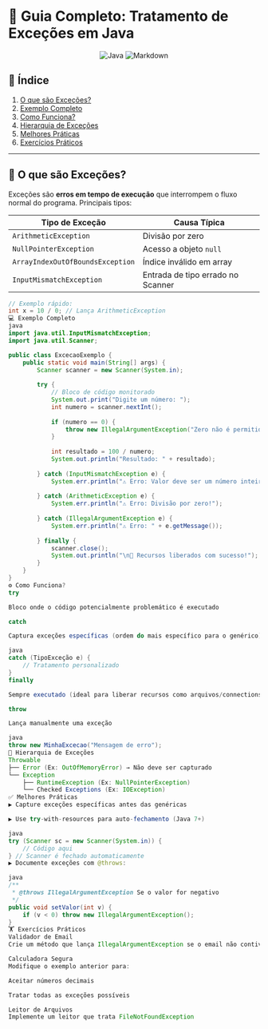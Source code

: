 # 🚀 Guia Completo: Tratamento de Exceções em Java

<div align="center">
  <img src="https://img.shields.io/badge/Java-ED8B00?style=for-the-badge&logo=openjdk&logoColor=white" alt="Java">
  <img src="https://img.shields.io/badge/Markdown-000000?style=for-the-badge&logo=markdown&logoColor=white" alt="Markdown">
</div>

## 📌 Índice
1. [O que são Exceções?](#-o-que-são-exceções)  
2. [Exemplo Completo](#-exemplo-completo)  
3. [Como Funciona?](#-como-funciona)  
4. [Hierarquia de Exceções](#-hierarquia-de-exceções)  
5. [Melhores Práticas](#-melhores-práticas)  
6. [Exercícios Práticos](#-exercícios-práticos)  

---

## 🧠 O que são Exceções?
Exceções são **erros em tempo de execução** que interrompem o fluxo normal do programa. Principais tipos:

| Tipo de Exceção               | Causa Típica                     |
|-------------------------------|----------------------------------|
| `ArithmeticException`         | Divisão por zero                 |
| `NullPointerException`        | Acesso a objeto `null`           |
| `ArrayIndexOutOfBoundsException` | Índice inválido em array       |
| `InputMismatchException`      | Entrada de tipo errado no Scanner|

```java
// Exemplo rápido:
int x = 10 / 0; // Lança ArithmeticException
💻 Exemplo Completo
java
import java.util.InputMismatchException;
import java.util.Scanner;

public class ExcecaoExemplo {
    public static void main(String[] args) {
        Scanner scanner = new Scanner(System.in);
        
        try {
            // Bloco de código monitorado
            System.out.print("Digite um número: ");
            int numero = scanner.nextInt();
            
            if (numero == 0) {
                throw new IllegalArgumentException("Zero não é permitido!");
            }
            
            int resultado = 100 / numero;
            System.out.println("Resultado: " + resultado);
            
        } catch (InputMismatchException e) {
            System.err.println("⚠️ Erro: Valor deve ser um número inteiro!");
            
        } catch (ArithmeticException e) {
            System.err.println("⚠️ Erro: Divisão por zero!");
            
        } catch (IllegalArgumentException e) {
            System.err.println("⚠️ Erro: " + e.getMessage());
            
        } finally {
            scanner.close();
            System.out.println("\n🔹 Recursos liberados com sucesso!");
        }
    }
}
⚙️ Como Funciona?
try

Bloco onde o código potencialmente problemático é executado

catch

Captura exceções específicas (ordem do mais específico para o genérico)

java
catch (TipoExceção e) {
    // Tratamento personalizado
}
finally

Sempre executado (ideal para liberar recursos como arquivos/connections)

throw

Lança manualmente uma exceção

java
throw new MinhaExcecao("Mensagem de erro");
🌳 Hierarquia de Exceções
Throwable
├── Error (Ex: OutOfMemoryError) → Não deve ser capturado
└── Exception
    ├── RuntimeException (Ex: NullPointerException)
    └── Checked Exceptions (Ex: IOException)
✅ Melhores Práticas
▶️ Capture exceções específicas antes das genéricas

▶️ Use try-with-resources para auto-fechamento (Java 7+)

java
try (Scanner sc = new Scanner(System.in)) {
    // Código aqui
} // Scanner é fechado automaticamente
▶️ Documente exceções com @throws:

java
/**
 * @throws IllegalArgumentException Se o valor for negativo
 */
public void setValor(int v) {
    if (v < 0) throw new IllegalArgumentException();
}
🏋️ Exercícios Práticos
Validador de Email
Crie um método que lança IllegalArgumentException se o email não contiver "@"

Calculadora Segura
Modifique o exemplo anterior para:

Aceitar números decimais

Tratar todas as exceções possíveis

Leitor de Arquivos
Implemente um leitor que trata FileNotFoundException
